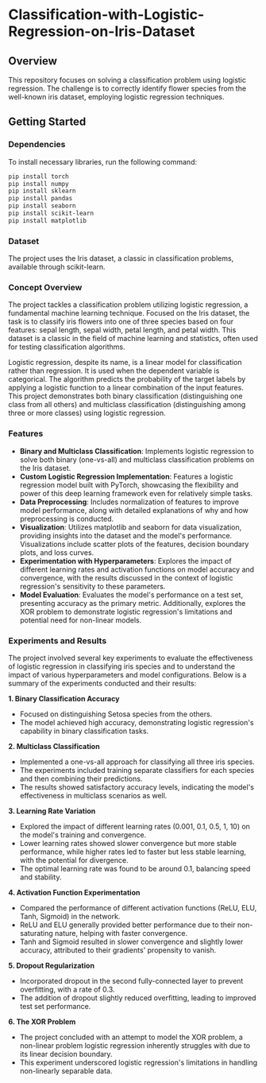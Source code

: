 # Classification-with-Logistic-Regression-on-Iris-Dataset

## Overview
This repository focuses on solving a classification problem using logistic regression. The challenge is to correctly identify flower species from the well-known iris dataset, employing logistic regression techniques.

## Getting Started

### Dependencies
To install necessary libraries, run the following command:

```bash
pip install torch
pip install numpy
pip install sklearn
pip install pandas
pip install seaborn
pip install scikit-learn
pip install matplotlib
```
### Dataset
The project uses the Iris dataset, a classic in classification problems, available through scikit-learn.

### Concept Overview
The project tackles a classification problem utilizing logistic regression, a fundamental machine learning technique. Focused on the Iris dataset, the task is to classify iris flowers into one of three species based on four features: sepal length, sepal width, petal length, and petal width. This dataset is a classic in the field of machine learning and statistics, often used for testing classification algorithms.

Logistic regression, despite its name, is a linear model for classification rather than regression. It is used when the dependent variable is categorical. The algorithm predicts the probability of the target labels by applying a logistic function to a linear combination of the input features. This project demonstrates both binary classification (distinguishing one class from all others) and multiclass classification (distinguishing among three or more classes) using logistic regression.


### Features
- **Binary and Multiclass Classification**: Implements logistic regression to solve both binary (one-vs-all) and multiclass classification problems on the Iris dataset.
- **Custom Logistic Regression Implementation**: Features a logistic regression model built with PyTorch, showcasing the flexibility and power of this deep learning framework even for relatively simple tasks.
- **Data Preprocessing**: Includes normalization of features to improve model performance, along with detailed explanations of why and how preprocessing is conducted.
- **Visualization**: Utilizes matplotlib and seaborn for data visualization, providing insights into the dataset and the model's performance. Visualizations include scatter plots of the features, decision boundary plots, and loss curves.
- **Experimentation with Hyperparameters**: Explores the impact of different learning rates and activation functions on model accuracy and convergence, with the results discussed in the context of logistic regression's sensitivity to these parameters.
- **Model Evaluation**: Evaluates the model's performance on a test set, presenting accuracy as the primary metric. Additionally, explores the XOR problem to demonstrate logistic regression's limitations and potential need for non-linear models.


### Experiments and Results
The project involved several key experiments to evaluate the effectiveness of logistic regression in classifying iris species and to understand the impact of various hyperparameters and model configurations. Below is a summary of the experiments conducted and their results:

**1. Binary Classification Accuracy**
- Focused on distinguishing Setosa species from the others.
- The model achieved high accuracy, demonstrating logistic regression's capability in binary classification tasks.

**2. Multiclass Classification**
- Implemented a one-vs-all approach for classifying all three iris species.
- The experiments included training separate classifiers for each species and then combining their predictions.
- The results showed satisfactory accuracy levels, indicating the model's effectiveness in multiclass scenarios as well.

**3. Learning Rate Variation**
- Explored the impact of different learning rates (0.001, 0.1, 0.5, 1, 10) on the model's training and convergence.
- Lower learning rates showed slower convergence but more stable performance, while higher rates led to faster but less stable learning, with the potential for divergence.
- The optimal learning rate was found to be around 0.1, balancing speed and stability.

**4. Activation Function Experimentation**
- Compared the performance of different activation functions (ReLU, ELU, Tanh, Sigmoid) in the network.
- ReLU and ELU generally provided better performance due to their non-saturating nature, helping with faster convergence.
- Tanh and Sigmoid resulted in slower convergence and slightly lower accuracy, attributed to their gradients' propensity to vanish.

**5. Dropout Regularization**
- Incorporated dropout in the second fully-connected layer to prevent overfitting, with a rate of 0.3.
- The addition of dropout slightly reduced overfitting, leading to improved test set performance.

**6. The XOR Problem**
- The project concluded with an attempt to model the XOR problem, a non-linear problem logistic regression inherently struggles with due to its linear decision boundary.
- This experiment underscored logistic regression's limitations in handling non-linearly separable data.
